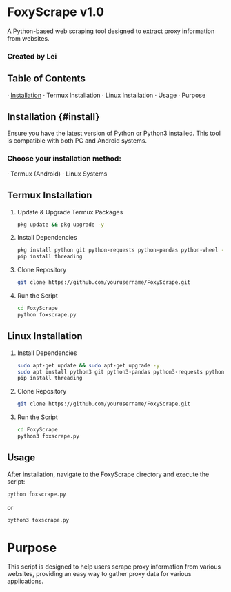 # FoxyScrape v1.0

A Python-based web scraping tool designed to extract proxy information from websites.

### Created by Lei

## Table of Contents

· [Installation](#install)
· Termux Installation
· Linux Installation
· Usage
· Purpose

## Installation {#install}

Ensure you have the latest version of Python or Python3 installed. This tool is compatible with both PC and Android systems.

### Choose your installation method:

· Termux (Android)
· Linux Systems

## Termux Installation

1. Update & Upgrade Termux Packages
   ```bash
   pkg update && pkg upgrade -y
   ```
2. Install Dependencies
   ```bash
   pkg install python git python-requests python-pandas python-wheel -y
   pip install threading
   ```
3. Clone Repository
   ```bash
   git clone https://github.com/yourusername/FoxyScrape.git
   ```
4. Run the Script
   ```bash
   cd FoxyScrape
   python foxscrape.py
   ```

## Linux Installation

1. Install Dependencies
   ```bash
   sudo apt-get update && sudo apt-get upgrade -y
   sudo apt install python3 git python3-pandas python3-requests python3-wheel
   pip install threading
   ```
2. Clone Repository
   ```bash
   git clone https://github.com/yourusername/FoxyScrape.git
   ```
3. Run the Script
   ```bash
   cd FoxyScrape
   python3 foxscrape.py
   ```

## Usage

After installation, navigate to the FoxyScrape directory and execute the script:

```bash
python foxscrape.py
```

or

```bash
python3 foxscrape.py
```

# Purpose

This script is designed to help users scrape proxy information from various websites, providing an easy way to gather proxy data for various applications.
